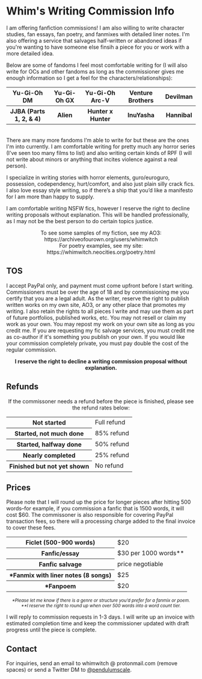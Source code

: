 <h1 algin=center>Whim's Writing Commission Info</h1>

I am offering fanfiction commissions! I am also willing to write character studies, fan essays, fan poetry, and fanmixes with detailed liner notes. I'm also offering a service that salvages half-written or abandoned ideas if you're wanting to have someone else finsih a piece for you or work with a more detailed idea.

Below are some of fandoms I feel most comfortable writing for (I will also write for OCs and other fandoms as long as the commissioner gives me enough information so I get a feel for the characters/relationships):<br>
<table align=center>
 <tr>
  <th>Yu-Gi-Oh DM</th>
  <th>Yu-Gi-Oh GX</th>
  <th>Yu-Gi-Oh Arc-V</th>
  <th>Venture Brothers</th>
  <th>Devilman</th>
 </tr>
 <tr>
  <th>JJBA (Parts 1, 2, & 4)</th>
  <th>Alien</th>
  <th>Hunter x Hunter</th>
  <th>InuYasha</th>
  <th>Hannibal</th>
 </tr>
 </table>
<br>
There are many more fandoms I’m able to write for but these are the ones I'm into currently. I am comfortable writing for pretty much any horror series (I’ve seen too many films to list) and also writing certain kinds of RPF (I will not write about minors or anything that incites violence against a real person).<p>

I specialize in writing stories with horror elements, guro/euroguro, possession, codependency, hurt/comfort, and also just plain silly crack fics. I also love essay style writing, so if there’s a ship that you’d like a manifesto for I am more than happy to supply.<br>

I am comfortable writing NSFW fics, however I reserve the right to decline writing proposals without explanation. This will be handled professionally, as I may not be the best person to do certain topics justice.<br>

<p align=center>To see some samples of my fiction, see my AO3: https://archiveofourown.org/users/whimwitch <br>
For poetry examples, see my site:
https://whimwitch.neocities.org/poetry.html </p>

 <h2>TOS</h2> I accept PayPal only, and payment must come upfront before I start writing. Commissioners must be over the age of 18 and by commissioning me you certify that you are a legal adult. As the writer,  reserve the right to publish written works on my own site, AO3, or any other place that promotes my writing. I also retain the rights to all pieces I write and may use them as part of future portfolios, published works, etc. You may not resell or claim my work as your own. You may repost my work on your own site as long as you credit me. If you are requesting my fic salvage services, you must credit me as co-author if it's something you publish on your own. If you would like your commission completely private, you must pay double the cost of the regular commission.

<b><p align=center>I reserve the right to decline a writing commission proposal without explanation.</p></b>

<h2>Refunds</h2> <p align=center>If the commissoner needs a refund before the piece is finished, please see the refund rates below:</p>
 <table align=center>
  <tr>
   <th>Not started</th>
  <td>Full refund</td></tr>
  <tr>
   <th>Started, not much done</th>
   <td>85% refund</td></tr>
  <tr>
   <th>Started, halfway done</th>
   <td>50% refund</td></tr>
  <tr>
   <th>Nearly completed</th>
   <td>25% refund</td></tr>
  <tr>
   <th>Finished but not yet shown </th>
    <td>No refund</td>
  </tr>
  </table>
 </p>

  <h2>Prices</h2> Please note that I will round up the price for longer pieces after hitting 500 words–for example, if you commission a fanfic that is 1500 words, it will cost $60. The commissoner is also responsible for covering PayPal transaction fees, so there will a processing charge added to the final invoice to cover these fees.

<table align=center>
 <tr>
  <th>Ficlet (500-900 words)</th> <td>$20</td></tr>
 <tr>
  <th>Fanfic/essay</th> <td>$30 per 1000 words**</td></tr>
 <tr><th>Fanfic salvage</th> <td>price negotiable</td></tr>
 <tr>
  <th>*Fanmix with liner notes (8 songs)</th> <td>$25</td></tr>
 <tr>
  <th>*Fanpoem</th> <td>$20</td></tr>
 </table>
  <p align=center><small><i>*Please let me know if there is a genre or structure you’d prefer for a fanmix or poem.</i></small><br>
  <small><i>**I reserve the right to round up when over 500 words into a word count tier.</i></small></p>

I will reply to commission requests in 1-3 days. I will write up an invoice with estimated completion time and keep the commissioner updated with draft progress until the piece is complete.

  <h2>Contact</h2> For inquiries, send an email to whimwitch @ protonmail.com (remove spaces) or send a Twitter DM to <a href="https://twitter.com/PendulumScale">@pendulumscale</a>. 
 

